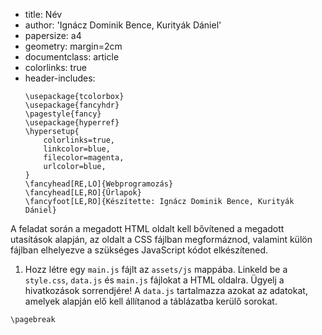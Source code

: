 - title: Név
- author: 'Ignácz Dominik Bence, Kurityák Dániel'
- papersize: a4
- geometry: margin=2cm
- documentclass: article
- colorlinks: true
- header-includes:
    ```{=latex}
    \usepackage{tcolorbox}
    \usepackage{fancyhdr}
    \pagestyle{fancy}
    \usepackage{hyperref}
    \hypersetup{
        colorlinks=true,
        linkcolor=blue,
        filecolor=magenta,      
        urlcolor=blue,
    }
    \fancyhead[RE,LO]{Webprogramozás}
    \fancyhead[LE,RO]{Űrlapok}
    \fancyfoot[LE,RO]{Készítette: Ignácz Dominik Bence, Kurityák Dániel}
    ```

A feladat során a megadott HTML oldalt kell bővítened a megadott utasítások alapján, az oldalt a CSS fájlban megformáznod, valamint külön fájlban elhelyezve a szükséges JavaScript kódot elkészítened.

1. Hozz létre egy `main.js` fájlt az `assets/js` mappába. Linkeld be a `style.css`, `data.js` és `main.js` fájlokat a HTML oldalra. Ügyelj a hivatkozások sorrendjére! A `data.js` tartalmazza azokat az adatokat, amelyek alapján elő kell állítanod a táblázatba kerülő sorokat.

```{=latex}
\pagebreak
```
